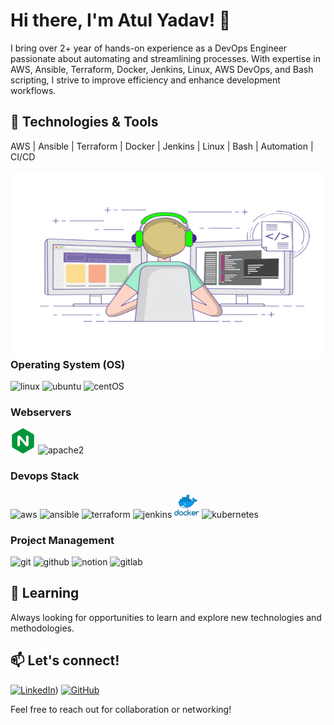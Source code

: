 # Hi there, I'm Atul Yadav! 👋

I bring over 2+ year of hands-on experience as a DevOps Engineer passionate about automating and streamlining processes. With expertise in AWS, Ansible, Terraform, Docker, Jenkins, Linux, AWS DevOps, and Bash scripting, I strive to improve efficiency and enhance development workflows.

## 🔧 Technologies & Tools

AWS | Ansible | Terraform | Docker | Jenkins | Linux | Bash | Automation | CI/CD


<!-- GIF -->
<img align="right" height="300" width="500" src="https://raw.githubusercontent.com/mikonoid/mikonoid/main/images/gifs/coder3.gif" />

### Operating System (OS)

<p align="left"> <img src="https://brandlogos.net/wp-content/uploads/2020/03/Linux-logo.png" alt="linux" title="linux" width="40" height="40"/> 
<img src="https://www.vectorlogo.zone/logos/ubuntu/ubuntu-icon.svg" alt="ubuntu" title="ubuntu" width="40" height="40"/>  
<img src="https://www.vectorlogo.zone/logos/centos/centos-icon.svg" alt="centOS" title="centOS" width="40" height="40"/>
</p>


<p align="left">
</p>

### Webservers
<p align="left"> <img src="https://raw.githubusercontent.com/github/explore/85cceaeeaf993ca35664dc37ea24f9237fbbfc14/topics/nginx/nginx.png" alt="nginx" title="nginx" width="40" height="40"/> 
<img src="https://www.logo.wine/a/logo/Apache_HTTP_Server/Apache_HTTP_Server-Logo.wine.svg" alt="apache2" title="apache2" width="40" height="40"/>
</p>

### Devops Stack

<p align="left"> <img src="https://static-00.iconduck.com/assets.00/aws-icon-1024x1024-xh5ti9kd.png" alt="aws" title="aws" width="40" height="40"/>
<img src="https://www.vectorlogo.zone/logos/ansible/ansible-icon.svg" alt="ansible" title="ansible" width="40" height="40"/> 
<img src="https://www.vectorlogo.zone/logos/terraformio/terraformio-icon.svg" alt="terraform" title="terraform" width="40" height="40"/>
<img src="https://www.vectorlogo.zone/logos/jenkins/jenkins-icon.svg" alt="jenkins" title="jenkins" width="40" height="40"/> 
<img src="https://raw.githubusercontent.com/github/explore/80688e429a7d4ef2fca1e82350fe8e3517d3494d/topics/docker/docker.png" alt="docker" title="docker" width="40" height="40"/>
<img src="https://www.vectorlogo.zone/logos/kubernetes/kubernetes-icon.svg" alt="kubernetes" title="kubernetes" width="40" height="40"/> 
</p>

### Project Management

<p align="left"><img src="https://www.vectorlogo.zone/logos/git-scm/git-scm-icon.svg" alt="git" title="git" width="40" height="40"/>  
<img src="https://www.vectorlogo.zone/logos/github/github-icon.svg" alt="github" title="github" width="40" height="40"/> 
<img src="https://logovectordl.com/wp-content/uploads/2019/11/notion-labs-inc-logo-vector.png" alt="notion" title="notion" width="40" height="40"/> 
<img src="https://www.svgrepo.com/show/349377/gitlab.svg" alt="gitlab" title="gitlab" width="40" height="40"/> 
</p>

<!--
## 🚀 What I do

- **Cloud Computing:** Experienced in designing and implementing scalable and secure cloud architectures on AWS.
- **Infrastructure as Code (IaC):** Proficient in writing infrastructure code using Terraform to automate the provisioning of resources.
- **Configuration Management:** Utilize Ansible for automating configuration management tasks.
- **Containerization:** Docker for containerization, creating reproducible environments.
- **Continuous Integration/Continuous Deployment (CI/CD):** Implementing CI/CD pipelines using Jenkins for smooth and efficient delivery.
- **Scripting:** Skilled in Bash scripting for automation and task automation.
- **Linux Admin:** Familiar with Debian-based systems (Ubuntu, Kali Linux, Parrot OS) and CentOS.

-->

## 🌱 Learning

Always looking for opportunities to learn and explore new technologies and methodologies.

## 📫 Let's connect!

[![LinkedIn](![image](https://github.com/user-attachments/assets/83b04230-8f5b-49e7-82ad-a50c7c95020f)
)](https://www.linkedin.com/in/atulyadav9372/))
[![GitHub](images/github.png)](https://github.com/atul9372)

Feel free to reach out for collaboration or networking!

<!-- You can add more sections, such as Projects, Certifications, or anything else you'd like to showcase. -->

